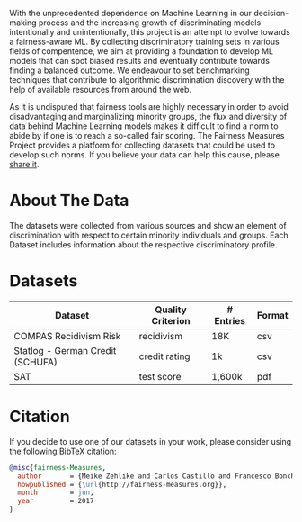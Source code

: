 <!-- http://www.tablesgenerator.com/markdown_tables# -->
With the unprecedented dependence on Machine Learning in our decision-making process and the increasing growth of discriminating models intentionally and unintentionally, this project is an attempt to evolve towards a fairness-aware ML.
By collecting discriminatory training sets in various fields of compentence, we aim at providing a foundation to develop ML models that can spot biased results and eventually contribute towards finding a balanced outcome.
We endeavour to set benchmarking techniques that contribute to algorithmic discrimination discovery with the help of available resources from around the web.

As it is undisputed that fairness tools are highly necessary in order to avoid disadvantaging and marginalizing minority groups, the flux and diversity of data behind Machine Learning models makes it difficult to find a norm to abide by if one is to reach a so-called fair scoring.
The Fairness Measures Project provides a platform for collecting datasets that could be used to develop such norms. If you believe your data can help this cause, please [share it](#).

# About The Data

The datasets were collected from various sources and show an element of discrimination with respect to certain minority individuals and groups. Each Dataset includes information about the respective discriminatory profile.


<h1><a name ="datasets"> Datasets </a></h1>

| Dataset                          	| Quality Criterion 	| # Entries 	| Format |
|----------------------------------	|-------------------	|-----------	|--------|
| COMPAS Recidivism Risk           	| recidivism        	| 18K    	    | csv |
| Statlog - German Credit (SCHUFA) 	| credit rating     	| 1k        	| csv |
| SAT                              	| test score        	| 1,600k 	    | pdf |

# Citation
If you decide to use one of our datasets in your work, please consider using the following BibTeX citation:

```bibtex
@misc{fairness-Measures,
  author       = {Meike Zehlike and Carlos Castillo and Francesco Bonchi and Sara Hajian and Mohamed Megahed},
  howpublished = {\url{http://fairness-measures.org}},
  month        = jun,
  year         = 2017
}
```
